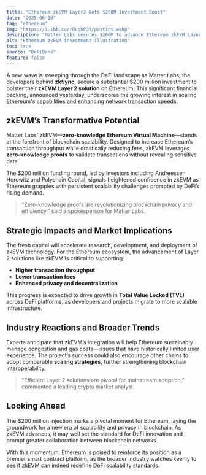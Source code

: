 ```yaml
---
title: "Ethereum zkEVM Layer2 Gets $200M Investment Boost"
date: "2025-06-10"
tag: "ethereum"
img: "https://i.ibb.co/rRcqhP3Y/postint.webp"
description: "Matter Labs secures $200M to advance Ethereum zkEVM Layer 2 scalability"
alt: "Ethereum zkEVM investment illustration"
toc: true
source: "DeFiBank"
feature: false
---
```


A new wave is sweeping through the DeFi landscape as Matter Labs, the developers behind **zkSync**, secure a substantial $200 million investment to bolster their **zkEVM Layer 2 solution** on Ethereum. This significant financial backing, announced yesterday, underscores the growing interest in scaling Ethereum's capabilities and enhancing network transaction speeds.

## zkEVM’s Transformative Potential

Matter Labs’ zkEVM—**zero-knowledge Ethereum Virtual Machine**—stands at the forefront of blockchain scalability. Designed to increase Ethereum’s transaction throughput while drastically reducing fees, zkEVM leverages **zero-knowledge proofs** to validate transactions without revealing sensitive data.

The $200 million funding round, led by investors including Andreessen Horowitz and Polychain Capital, signals heightened confidence in zkEVM as Ethereum grapples with persistent scalability challenges prompted by DeFi’s rising demand.

> “Zero-knowledge proofs are revolutionizing blockchain privacy and efficiency,” said a spokesperson for Matter Labs.

## Strategic Impacts and Market Implications

The fresh capital will accelerate research, development, and deployment of zkEVM technology. For the Ethereum ecosystem, the advancement of Layer 2 solutions like zkEVM is critical to supporting:

- **Higher transaction throughput**
- **Lower transaction fees**
- **Enhanced privacy and decentralization**

This progress is expected to drive growth in **Total Value Locked (TVL)** across DeFi platforms, as developers and projects migrate to more scalable infrastructure.

## Industry Reactions and Broader Trends

Experts anticipate that zkEVM’s integration will help Ethereum sustainably manage congestion and gas costs—issues that have historically limited user experience. The project’s success could also encourage other chains to adopt comparable **scaling strategies**, further strengthening blockchain interoperability.

> “Efficient Layer 2 solutions are pivotal for mainstream adoption,” commented a leading crypto market analyst.

## Looking Ahead

The $200 million injection marks a pivotal moment for Ethereum, laying the groundwork for a new era of scalability and privacy in blockchain. As zkEVM advances, it may well set the standard for DeFi innovation and prompt greater collaboration between blockchain networks.

With this momentum, Ethereum is poised to reinforce its position as a premier smart contract platform, as the broader industry watches keenly to see if zkEVM can indeed redefine DeFi scalability standards.
